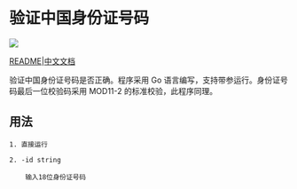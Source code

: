 # 验证中国身份证号码
![](https://travis-ci.org/yzy613/Verify-Chinese-ID-Number.svg?branch=master)

[README](https://github.com/yzy613/Verify-Chinese-ID-Number/blob/master/README.md)|[中文文档](https://github.com/yzy613/Verify-Chinese-ID-Number/blob/master/README_zh.md)

验证中国身份证号码是否正确。程序采用 Go 语言编写，支持带参运行。身份证号码最后一位校验码采用 MOD11-2 的标准校验，此程序同理。

## 用法

    1. 直接运行

    2. -id string
    
        输入18位身份证号码